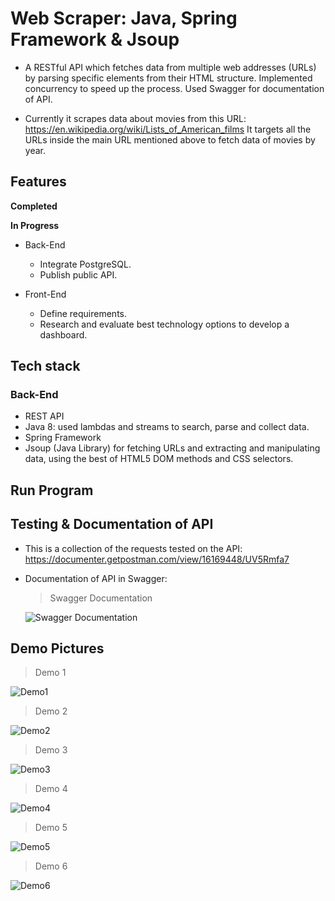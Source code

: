 # Web Scraper: Java, Spring Framework & Jsoup
- A RESTful API which fetches data from multiple web addresses (URLs) by parsing specific elements from their HTML structure. Implemented concurrency to speed up the process. Used Swagger for documentation of API.

- Currently it scrapes data about movies from this URL: https://en.wikipedia.org/wiki/Lists_of_American_films
  It targets all the URLs inside the main URL mentioned above to fetch data of movies by year. 




## Features

**Completed**


**In Progress**

* Back-End

  * Integrate PostgreSQL.
  * Publish public API.
  
* Front-End 

  * Define requirements.
  * Research and evaluate best technology options to develop a dashboard.

## Tech stack

### Back-End

* REST API
* Java 8: used lambdas and streams to search, parse and collect data.
* Spring Framework
* Jsoup (Java Library) for fetching URLs and extracting and manipulating data, using the best of HTML5 DOM methods and CSS selectors.

## Run Program


## Testing & Documentation of API

* This is a collection of the requests tested on the API: https://documenter.getpostman.com/view/16169448/UV5Rmfa7
* Documentation of API in Swagger: 
  
  > Swagger Documentation
  
  ![Swagger Documentation](web-scraper-swagger-pic1.JPG)

## Demo Pictures

> Demo 1
  
![Demo1](web-scraper-swagger-pic2.JPG)

> Demo 2
  
![Demo2](web-scraper-swagger-pic3.JPG)

> Demo 3
  
![Demo3](web-scraper-swagger-pic4.JPG)

> Demo 4
  
![Demo4](DBwithAllColumnsSeeded.JPG)

> Demo 5
  
![Demo5](DBwithAllColumnsSeeded2.JPG)

> Demo 6
  
![Demo6](DBwithAllColumnsSeeded4.JPG)


